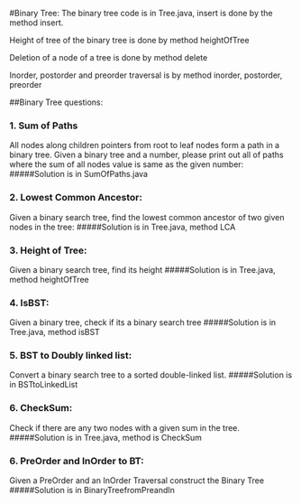 #Binary Tree:
The binary tree code is in Tree.java, insert is done by the method insert. 

Height of tree of the binary tree is done by method heightOfTree

Deletion of a node of a tree is done by method delete

Inorder, postorder and preorder traversal is by method inorder, postorder, preorder

##Binary Tree questions:
### 1. Sum of Paths
All nodes along children pointers from root to leaf nodes form a path in a binary tree. Given a binary tree and a number, please print out all of paths where the sum of all nodes value is same as the given number: 
#####Solution is in SumOfPaths.java
### 2. Lowest Common Ancestor:
Given a binary search tree, find the lowest common ancestor of two given nodes in the tree: 
#####Solution is in Tree.java, method LCA
### 3. Height of Tree:
Given a binary search tree, find its height
#####Solution is in Tree.java, method heightOfTree
### 4. IsBST:
Given a binary tree, check if its a binary search tree
#####Solution is in Tree.java, method isBST
### 5. BST to Doubly linked list:
Convert a binary search tree to a sorted double-linked list.
#####Solution is in BSTtoLinkedList
### 6. CheckSum:
Check if there are any two nodes with a given sum in the tree.
#####Solution is in Tree.java, method is CheckSum
### 6. PreOrder and InOrder to BT:
Given a PreOrder and an InOrder Traversal construct the Binary Tree
#####Solution is in BinaryTreefromPreandIn
